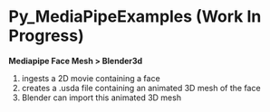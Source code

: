 # Py_MediaPipeExamples (Work In Progress)
**Mediapipe Face Mesh > Blender3d**
1. ingests a 2D movie containing a face
2. creates a .usda file containing an animated 3D mesh of the face
3. Blender can import this animated 3D mesh
